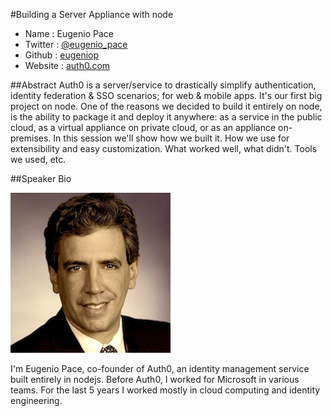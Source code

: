 #Building a Server Appliance with node

* Name      : Eugenio Pace
* Twitter   : [@eugenio_pace][]
* Github    : [eugeniop][]
* Website   : [auth0.com][]

##Abstract
Auth0 is a server/service to drastically simplify authentication, identity federation & SSO scenarios; for web & mobile apps. It's our first big project on node. One of the reasons we decided to build it entirely on node, is the ability to package it and deploy it anywhere: as a service in the public cloud, as a virtual appliance on private cloud, or as an appliance on-premises. In this session we'll show how we built it. How we use for extensibility and easy customization. What worked well, what didn't. Tools we used, etc.

##Speaker Bio

![eugeniop](images/eugeniop.png)

I'm Eugenio Pace, co-founder of Auth0, an identity management service built entirely in nodejs. Before Auth0, I worked for Microsoft in various teams. For the last 5 years I worked mostly in cloud computing and identity engineering. 

[@eugenio_pace]:http://twitter.com/eugenio_pace
[eugeniop]:http://github.com/eugeniop
[auth0.com]:http://auth0.com
